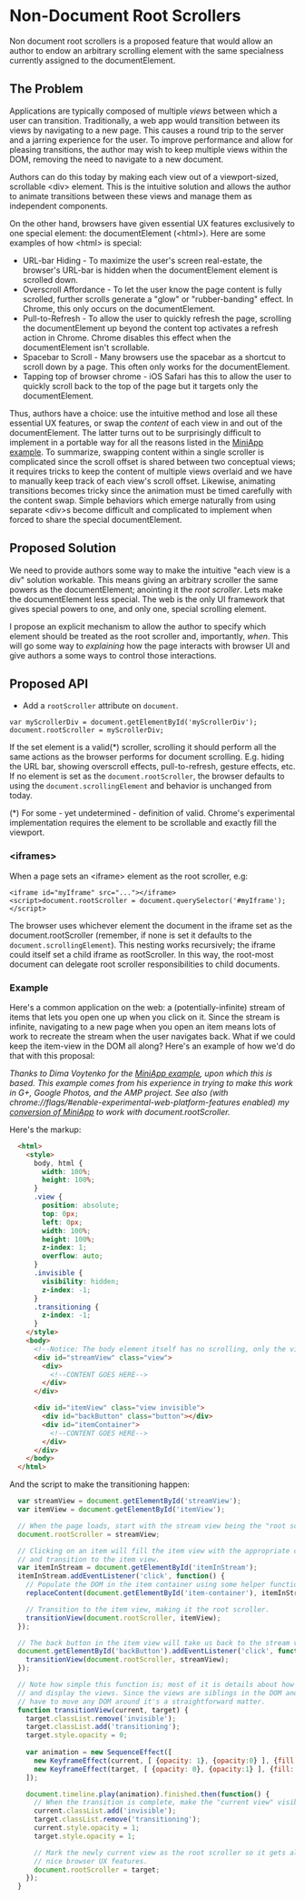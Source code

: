 # Non-Document Root Scrollers

Non document root scrollers is a proposed feature that would allow an author to
endow an arbitrary scrolling element with the same specialness currently
assigned to the documentElement.

## The Problem

Applications are typically composed of multiple *views* between which a user can
transition. Traditionally, a web app would transition between its views by
navigating to a new page. This causes a round trip to the server and a jarring
experience for the user. To improve performance and allow for pleasing
transitions, the author may wish to keep multiple views within the DOM,
removing the need to navigate to a new document.

Authors can do this today by making each view out of a viewport-sized,
scrollable &lt;div> element. This is the intuitive solution and allows the
author to animate transitions between these views and manage them as independent
components.

On the other hand, browsers have given essential UX features exclusively to one
special element: the documentElement (&lt;html>). Here are some examples of how
&lt;html> is special:

  * URL-bar Hiding - To maximize the user's screen real-estate, the browser's
    URL-bar is hidden when the documentElement element is scrolled down.
  * Overscroll Affordance - To let the user know the page content is fully
    scrolled, further scrolls generate a "glow" or "rubber-banding" effect. In
    Chrome, this only occurs on the documentElement.
  * Pull-to-Refresh - To allow the user to quickly refresh the page, scrolling
    the documentElement up beyond the content top activates a refresh action
    in Chrome. Chrome disables this effect when the documentElement isn't
    scrollable.
  * Spacebar to Scroll - Many browsers use the spacebar as a shortcut to
    scroll down by a page. This often only works for the documentElement.
  * Tapping top of browser chrome - iOS Safari has this to allow the user 
    to quickly scroll back to the top of the page but it targets only the
    documentElement.

Thus, authors have a choice: use the intuitive method and lose all these
essential UX features, or swap the *content* of each view in and out of the
documentElement. The latter turns out to be surprisingly difficult to
implement in a portable way for all the reasons listed in the
[MiniApp example](https://docs.google.com/document/d/11kwtjxXelqsIELtHfXDWLWVPrdGJGdy4yvHu-2mGyn4/edit#heading=h.kho1ejnoqhs7).
To summarize, swapping content within a single scroller is complicated since
the scroll offset is shared between two conceptual views; it requires tricks to
keep the content of multiple views overlaid and we have to manually keep track
of each view's scroll offset. Likewise, animating transitions becomes tricky
since the animation must be timed carefully with the content swap. Simple
behaviors which emerge naturally from using separate &lt;div>s become difficult
and complicated to implement when forced to share the special documentElement.

## Proposed Solution



We need to provide authors some way to make the intuitive "each view is a div"
solution workable. This means giving an arbitrary scroller the same powers as
the documentElement; anointing it the *root scroller*. Lets make the documentElement
less special. The web is the only UI framework that gives special powers to one, and
only one, special scrolling element.

I propose an explicit mechanism to allow the author to specify which element should
be treated as the root scroller and, importantly, *when*. This will go some way to
*explaining* how the page interacts with browser UI and give authors a some ways to
control those interactions.

## Proposed API

  * Add a `rootScroller` attribute on `document`.

```
var myScrollerDiv = document.getElementById('myScrollerDiv');
document.rootScroller = myScrollerDiv;
```

If the set element is a valid(\*) scroller, scrolling it should perform all the same actions as the browser performs for document scrolling. E.g. hiding the URL bar, showing overscroll effects, pull-to-refresh, gesture effects, etc. If
no element is set as the `document.rootScroller`, the browser defaults to using the `document.scrollingElement` and
behavior is unchanged from today.

(\*) For some - yet undetermined - definition of valid. Chrome's experimental implementation requires the element to be scrollable and exactly fill the viewport.


### \<iframes\>

When a page sets an \<iframe\> element as the root scroller, e.g:

```
<iframe id="myIframe" src="..."></iframe>
<script>document.rootScroller = document.querySelector('#myIframe');</script>
```

The browser uses whichever element the document in the iframe set as the document.rootScroller (remember, if none
is set it defaults to the `document.scrollingElement`). This nesting works recursively; the iframe could itself set
a child iframe as rootScroller. In this way, the root-most document can delegate root scroller responsibilities to
child documents.


### Example

Here's a common application on the web: a (potentially-infinite) stream of items
that lets you open one up when you click on it. Since the stream is infinite,
navigating to a new page when you open an item means lots of work to recreate the
stream when the user navigates back. What if we could keep the item-view in the
DOM all along? Here's an example of how we'd do that with this proposal:

*Thanks to Dima Voytenko for the 
[MiniApp example](https://docs.google.com/document/d/11kwtjxXelqsIELtHfXDWLWVPrdGJGdy4yvHu-2mGyn4/edit#heading=h.kho1ejnoqhs7),
upon which this is based. This example comes from his experience in trying to make
this work in G+, Google Photos, and the AMP project. See also (with
chrome://flags/#enable-experimental-web-platform-features enabled) my
[conversion of MiniApp](http://bokand.github.io/totese.html) to work with document.rootScroller.*

Here's the markup:

```html
  <html>
    <style>
      body, html {
        width: 100%;
        height: 100%;
      }
      .view {
        position: absolute;
        top: 0px;
        left: 0px;
        width: 100%;
        height: 100%;
        z-index: 1;
        overflow: auto;
      }
      .invisible {
        visibility: hidden;
        z-index: -1;
      }
      .transitioning {
        z-index: -1;
      }
    </style>
    <body>
      <!--Notice: The body element itself has no scrolling, only the views scroll-->
      <div id="streamView" class="view">
        <div>
          <!--CONTENT GOES HERE-->
        </div>
      </div>

      <div id="itemView" class="view invisible">
        <div id="backButton" class="button"></div>
        <div id="itemContainer">
          <!--CONTENT GOES HERE-->
        </div>
      </div>
    </body>
  </html>
```

And the script to make the transitioning happen:

```javascript
  var streamView = document.getElementById('streamView');
  var itemView = document.getElementById('itemView');

  // When the page loads, start with the stream view being the "root scroller".
  document.rootScroller = streamView;

  // Clicking on an item will fill the item view with the appropriate content
  // and transition to the item view.
  var itemInStream = document.getElementById('itemInStream');
  itemInStream.addEventListener('click', function() {
    // Populate the DOM in the item container using some helper function.
    replaceContent(document.getElementById('item-container'), itemInStream);

    // Transition to the item view, making it the root scroller.
    transitionView(document.rootScroller, itemView);
  });

  // The back button in the item view will take us back to the stream view.
  document.getElementById('backButton').addEventListener('click', function() {
    transitionView(document.rootScroller, streamView);
  });

  // Note how simple this function is; most of it is details about how to fade
  // and display the views. Since the views are siblings in the DOM and we don't
  // have to move any DOM around it's a straightforward matter.
  function transitionView(current, target) {
    target.classList.remove('invisible');
    target.classList.add('transitioning');
    target.style.opacity = 0;
    
    var animation = new SequenceEffect([
      new KeyframeEffect(current, [ {opacity: 1}, {opacity:0} ], {fill: 'forwards', duration: 500}),
      new KeyframeEffect(target, [ {opacity: 0}, {opacity:1} ], {fill: 'forwards', duration: 500}),
    ]);

    document.timeline.play(animation).finished.then(function() {
      // When the transition is complete, make the "current view" visible.
      current.classList.add('invisible');
      target.classList.remove('transitioning');
      current.style.opacity = 1;
      target.style.opacity = 1;

      // Mark the newly current view as the root scroller so it gets all the
      // nice browser UX features.
      document.rootScroller = target;
    });
  }
```

